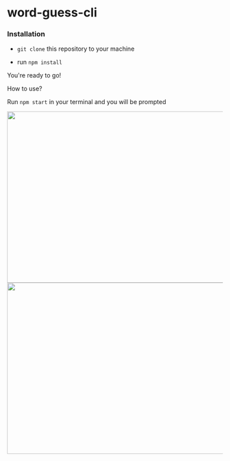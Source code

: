 # word-guess-cli

### Installation

* `git clone` this repository to your machine


* run `npm install`

You're ready to go!

How to use?

Run `npm start` in your terminal and you will be prompted 



<img align="center" src="https://thumbs.gfycat.com/LeadingEsteemedEyelashpitviper-size_restricted.gif" width="600" height="400" />
<img style="display: block !important; margin: 0 auto !important;" src="https://thumbs.gfycat.com/AmpleOddAquaticleech-size_restricted.gif" width="600" height="400" />
